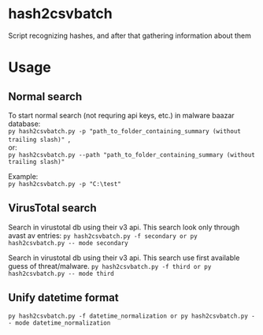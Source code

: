 # hash2csvbatch
Script recognizing hashes, and after that gathering information about them

# Usage

## Normal search
To start normal search (not requring api keys, etc.) in malware baazar database:    
   ```py hash2csvbatch.py -p "path_to_folder_containing_summary (without trailing slash)" ```, \
or:\
   ```py hash2csvbatch.py --path "path_to_folder_containing_summary (without trailing slash)" ```

Example:\
   ```py hash2csvbatch.py -p "C:\test"```

## VirusTotal search
Search in virustotal db using their v3 api. This search look only through avast av entries:
```py hash2csvbatch.py -f secondary or py hash2csvbatch.py -- mode secondary```

Search in virustotal db using their v3 api. This search use first available guess of threat/malware.
```py hash2csvbatch.py -f third or py hash2csvbatch.py -- mode third```

## Unify datetime format

```py hash2csvbatch.py -f datetime_normalization or py hash2csvbatch.py -- mode datetime_normalization ```




